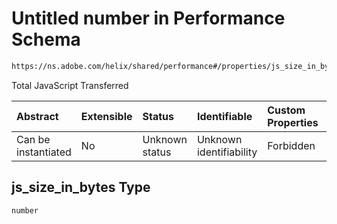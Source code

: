 # Untitled number in Performance Schema

```txt
https://ns.adobe.com/helix/shared/performance#/properties/js_size_in_bytes
```

Total JavaScript Transferred

| Abstract            | Extensible | Status         | Identifiable            | Custom Properties | Additional Properties | Access Restrictions | Defined In                                                                 |
| :------------------ | :--------- | :------------- | :---------------------- | :---------------- | :-------------------- | :------------------ | :------------------------------------------------------------------------- |
| Can be instantiated | No         | Unknown status | Unknown identifiability | Forbidden         | Allowed               | none                | [performance.schema.json*](performance.schema.json "open original schema") |

## js_size_in_bytes Type

`number`
